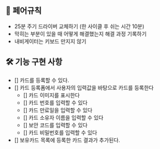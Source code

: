 ## 🫠 페어규칙

- 25분 주기 드라이버 교체하기 (한 사이클 후 쉬는 시간 10분)
- 막히는 부분이 있을 때 어떻게 해결했는지 해결 과정 기록하기
- 내비게이터는 키보드 만지지 않기

## 🛠️ 기능 구현 사항

- [] 카드를 등록할 수 있다.
- [] 카드 등록폼에서 사용자의 입력값을 바탕으로 카드를 등록한다
  - [] 카드 이미지를 표시한다
  - [] 카드 번호를 입력할 수 있다
  - [] 카드 만료일을 입력할 수 있다
  - [] 카드 소유자 이름을 입력할 수 있다
  - [] 보안 코드를 입력할 수 있다
  - [] 카드 비밀번호를 입력할 수 있다
- [] 보유카드 목록에 등록한 카드 결과가 추가된다.
